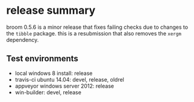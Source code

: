 # release summary

broom 0.5.6 is a minor release that fixes failing checks due to changes to the `tibble` package. this is a resubmission that also removes the `xergm` dependency.

## Test environments

- local windows 8 install: release
- travis-ci ubuntu 14.04: devel, release, oldrel
- appveyor windows server 2012: release 
- win-builder: devel, release
